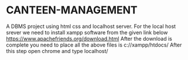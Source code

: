 # CANTEEN-MANAGEMENT
A DBMS project using html css and localhost server. For the local host srever we need to install xampp software from the given link below https://www.apachefriends.org/download.html After the download is complete you need to place all the above files is c://xampp/htdocs/ After this step open chrome and type localhost/
